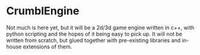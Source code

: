 # CrumblEngine
Not much is here yet, but it will be a 2d/3d game engine written in c++, with python scripting and the hopes of it being easy to pick up. It will not be written from scratch, but glued together with pre-existing libraries and in-house extensions of them.
